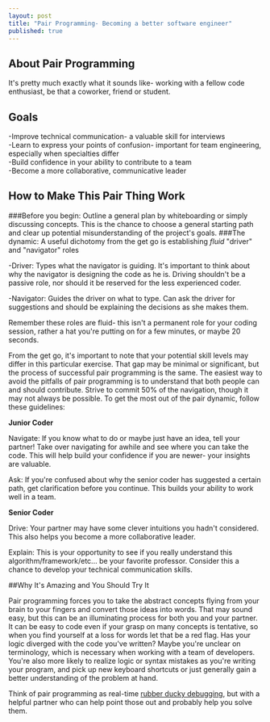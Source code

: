 ```yaml
---
layout: post
title: "Pair Programming- Becoming a better software engineer"
published: true
---
```



## About Pair Programming  

It's pretty much exactly what it sounds like- working with a fellow code enthusiast, be that a coworker, friend or student.

## Goals  

-Improve technical communication- a valuable skill for interviews  
-Learn to express your points of confusion- important for team engineering, especially when specialties differ  
-Build confidence in your ability to contribute to a team  
-Become a more collaborative, communicative leader


## How to Make This Pair Thing Work  

###Before you begin:
Outline a general plan by whiteboarding or simply discussing concepts. This is the chance to choose a general starting path and clear up potential misunderstanding of the project's goals.
###The dynamic:
  A useful dichotomy from the get go is establishing _fluid_ "driver" and "navigator" roles  
  
  -Driver: Types what the navigator is guiding. It's important to think about why the navigator is designing the
  code as he is. Driving shouldn't be a passive role, nor should it be reserved for the less experienced coder.   
  
  -Navigator: Guides the driver on what to type. Can ask the driver for suggestions and should be explaining the 
  decisions as she makes them.  
    
  Remember these roles are fluid- this isn't a permanent role for your coding session, rather a hat you're putting on
  for a few minutes, or maybe 20 seconds.  

From the get go, it's important to note that your potential skill levels may differ in this particular exercise. That gap may be minimal or significant, but the process of successful pair programming is the same. The easiest way to avoid the pitfalls of pair programming is to understand that both people can and should contribute. Strive to commit 50% of the navigation, though it may not always be possible. To get the most out of the pair dynamic, follow these guidelines:  

__Junior Coder__  

  Navigate: If you know what to do or maybe just have an idea, tell your partner! Take over navigating for awhile 
  and see where you can take the code. This will help build your confidence if you are newer- your insights are 
  valuable.  
  
  Ask: If you're confused about why the senior coder has suggested a certain path, get clarification before you 
  continue. This builds your ability to work well in a team.  
  
__Senior Coder__  

  Drive: Your partner may have some clever intuitions you hadn't considered. This also helps you become a more 
  collaborative leader.  
  
  Explain: This is your opportunity to see if you really understand this algorithm/framework/etc... be your 
  favorite professor. Consider this a chance to develop your technical communication skills.  


##Why It's Amazing and You Should Try It  

Pair programming forces you to take the abstract concepts flying from your brain to your fingers and convert those ideas into words. That may sound easy, but this can be an illuminating process for both you and your partner. It can be easy to code even if your grasp on many concepts is tentative, so when you find yourself at a loss for words let that be a red flag. Has your logic diverged with the code you've written? Maybe you're unclear on terminology, which is necessary when working with a team of developers. You're also more likely to realize logic or syntax mistakes as you're writing your program, and pick up new keyboard shortcuts or just generally gain a better understanding of the problem at hand.  

Think of pair programming as real-time [rubber ducky debugging](http://en.wikipedia.org/wiki/Rubber_duck_debugging), but with a helpful partner who can help point those out and probably help you solve them.  

